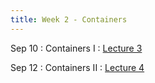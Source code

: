 ```yaml
---
title: Week 2 - Containers
---
```


Sep 10
: Containers I
  : [Lecture 3](../assets/lectures/lecture3/L03_containers_part1.pdf)


Sep 12
: Containers II	
  : [Lecture 4](../assets/lectures/lecture4/L04_containers_part2.pdf) &nbsp; 
